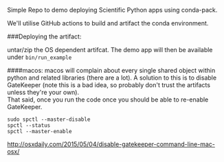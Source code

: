 Simple Repo to demo deploying Scientific Python apps using conda-pack. 

We'll utilise GitHub actions to build and artifact the conda environment. 


###Deploying the artifact:

untar/zip the OS dependent  artifcat.  The demo app will then be available under ```bin/run_example```

####macos:
macos will complain about every single shared object within python and related libraries (there are a lot).  A solution to this is to disable GateKeeper (note this is a bad idea, so probably don't trust the artifacts unless they're your own).  
That said, once you run the code once you should be able to re-enable GateKeeper. 
```
sudo spctl --master-disable
spctl --status
spctl --master-enable
```
http://osxdaily.com/2015/05/04/disable-gatekeeper-command-line-mac-osx/


